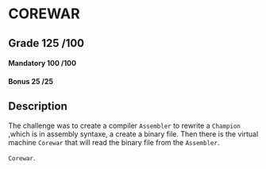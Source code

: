 # COREWAR

## Grade		125	/100

#### Mandatory	100	/100
#### Bonus		25	/25

## Description

The challenge was to create a compiler ```Assembler``` to rewrite a ```Champion``` ,which is in assembly syntaxe, a create a binary file.
Then there is the virtual machine ```Corewar``` that will read the binary file from the ```Assembler```.

 ```Corewar```.

